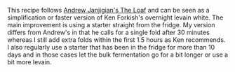 This recipe follows [Andrew Janjigian's The Loaf](https://web.archive.org/web/20210207161650/https://wordloaf.substack.com/p/thursday-recipe-the-loaf) and can be seen as a simplification or faster version of Ken Forkish's overnight levain white. The main improvement is using a starter straight from the fridge. My version differs from Andrew's in that he calls for a single fold after 30 minutes whereas I still add extra folds within the first 1.5 hours as Ken recommends. I also regularly use a starter that has been in the fridge for more than 10 days and in those cases let the bulk fermentation go for a bit longer or use a bit more levain.
